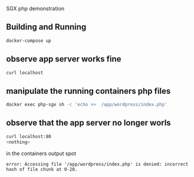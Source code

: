 SGX php demonstration


## Building and Running

```sh
docker-compose up
```

## observe app server works fine

```sh
curl localhost
```


## manipulate the running containers php files


```sh
docker exec php-sgx sh -c 'echo >>  /app/wordpress/index.php'
```

## observe that the app server no longer worls

```sh
curl localhost:80
<nothing>
```

in the containers output spot

```
error: Accessing file '/app/wordpress/index.php' is denied: incorrect hash of file chunk at 0-20.
```

